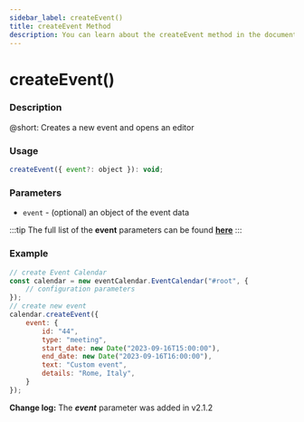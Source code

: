 ```yaml
---
sidebar_label: createEvent()
title: createEvent Method
description: You can learn about the createEvent method in the documentation of the DHTMLX JavaScript Event Calendar library. Browse developer guides and API reference, try out code examples and live demos, and download a free 30-day evaluation version of DHTMLX Event Calendar.
---
```


# createEvent()

### Description

@short: Creates a new event and opens an editor

### Usage

~~~jsx {}
createEvent({ event?: object }): void;
~~~

### Parameters

- `event` - (optional) an object of the event data

:::tip
The full list of the **event** parameters can be found [**here**](api/config/js_eventcalendar_events_config.md)
:::

### Example

~~~jsx {6-15}
// create Event Calendar
const calendar = new eventCalendar.EventCalendar("#root", {
    // configuration parameters
});
// create new event
calendar.createEvent({
    event: {
        id: "44",
        type: "meeting",
        start_date: new Date("2023-09-16T15:00:00"),
        end_date: new Date("2023-09-16T16:00:00"),
        text: "Custom event",
        details: "Rome, Italy",
    }
});
~~~

**Change log:** The ***event*** parameter was added in v2.1.2
